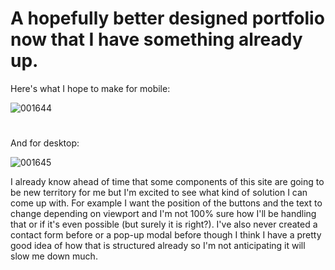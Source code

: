 
# A hopefully better designed portfolio now that I have something already up.

Here's what I hope to make for mobile:

![001644](https://user-images.githubusercontent.com/50127921/162367202-52e29875-84e0-4055-9034-53309df60573.png)

#

And for desktop:

![001645](https://user-images.githubusercontent.com/50127921/162367206-2a5959e9-3f83-4e45-b2a7-b64e5c9fc320.png)

I already know ahead of time that some components of this site are going to be new territory for me but I'm excited to see what kind of solution I can come up with. For example I want the position of the buttons and the text to change depending on viewport and I'm not 100% sure how I'll be handling that or if it's even possible (but surely it is right?). I've also never created a contact form before or a pop-up modal before though I think I have a pretty good idea of how that is structured already so I'm not anticipating it will slow me down much. 
